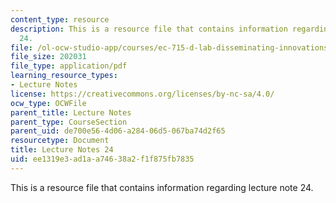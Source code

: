 ```yaml
---
content_type: resource
description: This is a resource file that contains information regarding lecture note
  24.
file: /ol-ocw-studio-app/courses/ec-715-d-lab-disseminating-innovations-for-the-common-good-spring-2007/ee1319e3ad1aa74638a2f1f875fb7835_MITEC_715S07_notes24.pdf
file_size: 202031
file_type: application/pdf
learning_resource_types:
- Lecture Notes
license: https://creativecommons.org/licenses/by-nc-sa/4.0/
ocw_type: OCWFile
parent_title: Lecture Notes
parent_type: CourseSection
parent_uid: de700e56-4d06-a284-06d5-067ba74d2f65
resourcetype: Document
title: Lecture Notes 24
uid: ee1319e3-ad1a-a746-38a2-f1f875fb7835
---
```

This is a resource file that contains information regarding lecture note 24.